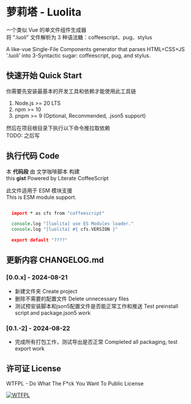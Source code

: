 # 萝莉塔 - Luolita

一个类似 Vue 的单文件组件生成器\
将 ".luoli" 文件解析为 3 种语法糖：coffeescript、pug、stylus

A like-vue Single-File Components generator that parses HTML+CSS+JS\
'.luoli' into 3-Syntactic sugar: coffeescript, pug, and stylus.

## 快速开始 Quick Start

你需要先安装最基本的开发工具和依赖才能使用此工具链
1. Node.js >= 20 LTS
2. npm >= 10
3. pnpm >= 9 (Optional, Recommended, .json5 support)

然后在项目根目录下执行以下命令推拉取依赖\
TODO: 之后写

## 执行代码 Code

本 **代码段** 由 文学咖啡脚本 构建\
this **gist** Powered by Literate CoffeeScript

此文件适用于 ESM 模块支援 \
This is ESM module support.

```coffeescript

  import * as cfs from "coffeescript"

  console.log "[luolita] use ES Modules loader."
  console.log "[luolita] #{ cfs.VERSION }"

  export default "????"

```

## 更新内容 CHANGELOG.md

### [0.0.x] - 2024-08-21
- 新建文件夹 Create project
- 删除不需要的配置文件 Delete unnecessary files
- 测试预安装脚本和json5配置文件是否能正常工作和推送 Test preinstall script and package.json5 work

### [0.1.-2] - 2024-08-22
- 完成所有打包工作，测试导出是否正常 Completed all packaging, test export work

## 许可证 License

WTFPL - Do What The F*ck You Want To Public License

[
    ![WTFPL](http://www.wtfpl.net/wp-content/uploads/2012/12/wtfpl-badge-1.png)
](http://www.wtfpl.net/)

